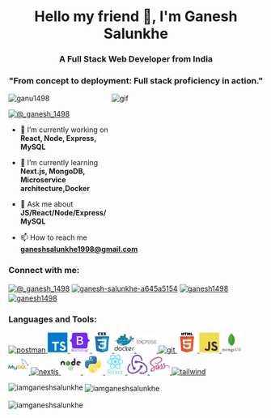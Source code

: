 


<h1 align="center">Hello my friend 🤝, I'm Ganesh Salunkhe</h1>
<h3 align="center">A Full Stack  Web Developer  from India</h3>
<h3 align="center">"From concept to deployment: Full stack proficiency in action."
</h3>

<img  align="right" width="300" height="275" src="https://dancosta-fed.github.io/dancostaportfolio/gif/Animation-02.gif" alt="gif">

<p align="left"> <img src="https://komarev.com/ghpvc/?username=ganu1498&label=Profile%20views&color=0e75b6&style=flat" alt="ganu1498" /> </p>

<p align="left"> <a href="https://twitter.com/@_ganesh_1498" target="blank"><img src="https://img.shields.io/twitter/follow/@_ganesh_1498?logo=twitter&style=for-the-badge" alt="@_ganesh_1498" /></a> </p>

- 🔭 I’m currently working on **React, Node, Express, MySQL**

- 🌱 I’m currently learning **Next.js, MongoDB, Microservice architecture,Docker**

- 💬 Ask me about **JS/React/Node/Express/MySQL**

- 📫 How to reach me **ganeshsalunkhe1998@gmail.com**

<h3 align="left">Connect with me:</h3>
<p align="left">
<a href="https://twitter.com/@_ganesh_1498" target="blank"><img align="center" src="https://raw.githubusercontent.com/rahuldkjain/github-profile-readme-generator/master/src/images/icons/Social/twitter.svg" alt="@_ganesh_1498" height="30" width="40" /></a>
<a href="https://linkedin.com/in/ganesh-salunkhe-a645a5154" target="blank"><img align="center" src="https://raw.githubusercontent.com/rahuldkjain/github-profile-readme-generator/master/src/images/icons/Social/linked-in-alt.svg" alt="ganesh-salunkhe-a645a5154" height="30" width="40" /></a>
<a href="https://www.codechef.com/users/ganesh1498" target="blank"><img align="center" src="https://cdn.jsdelivr.net/npm/simple-icons@3.1.0/icons/codechef.svg" alt="ganesh1498" height="30" width="40" /></a>
<a href="https://leetcode.com/u/ganeshsalunkhe/" target="blank"><img align="center" src="https://raw.githubusercontent.com/rahuldkjain/github-profile-readme-generator/master/src/images/icons/Social/leet-code.svg" alt="ganesh1498" height="30" width="40" /></a>
</p>

<h3 align="left">Languages and Tools:</h3>
<p align="left"> <a href="https://postman.com" target="_blank" rel="noreferrer"> <img src="https://www.vectorlogo.zone/logos/getpostman/getpostman-icon.svg" alt="postman" width="40" height="40"/> </a>   <a href="https://www.typescriptlang.org/" target="_blank" rel="noreferrer"> <img src="https://raw.githubusercontent.com/devicons/devicon/master/icons/typescript/typescript-original.svg" alt="typescript" width="40" height="40"/> </a> <a href="https://getbootstrap.com" target="_blank" rel="noreferrer"> <img src="https://raw.githubusercontent.com/devicons/devicon/master/icons/bootstrap/bootstrap-plain-wordmark.svg" alt="bootstrap" width="40" height="40"/> </a> <a href="https://www.w3schools.com/css/" target="_blank" rel="noreferrer"> <img src="https://raw.githubusercontent.com/devicons/devicon/master/icons/css3/css3-original-wordmark.svg" alt="css3" width="40" height="40"/> </a> <a href="https://www.docker.com/" target="_blank" rel="noreferrer"> <img src="https://raw.githubusercontent.com/devicons/devicon/master/icons/docker/docker-original-wordmark.svg" alt="docker" width="40" height="40"/> </a> <a href="https://expressjs.com" target="_blank" rel="noreferrer"> <img src="https://raw.githubusercontent.com/devicons/devicon/master/icons/express/express-original-wordmark.svg" alt="express" width="40" height="40"/> </a> <a href="https://git-scm.com/" target="_blank" rel="noreferrer"> <img src="https://www.vectorlogo.zone/logos/git-scm/git-scm-icon.svg" alt="git" width="40" height="40"/> </a> <a href="https://www.w3.org/html/" target="_blank" rel="noreferrer"> <img src="https://raw.githubusercontent.com/devicons/devicon/master/icons/html5/html5-original-wordmark.svg" alt="html5" width="40" height="40"/> </a> <a href="https://developer.mozilla.org/en-US/docs/Web/JavaScript" target="_blank" rel="noreferrer"> <img src="https://raw.githubusercontent.com/devicons/devicon/master/icons/javascript/javascript-original.svg" alt="javascript" width="40" height="40"/> </a> <a href="https://www.mongodb.com/" target="_blank" rel="noreferrer"> <img src="https://raw.githubusercontent.com/devicons/devicon/master/icons/mongodb/mongodb-original-wordmark.svg" alt="mongodb" width="40" height="40"/> </a> <a href="https://www.mysql.com/" target="_blank" rel="noreferrer"> <img src="https://raw.githubusercontent.com/devicons/devicon/master/icons/mysql/mysql-original-wordmark.svg" alt="mysql" width="40" height="40"/> </a> <a href="https://nextjs.org/" target="_blank" rel="noreferrer"> <img src="https://cdn.worldvectorlogo.com/logos/nextjs-2.svg" alt="nextjs" width="40" height="40"/> </a> <a href="https://nodejs.org" target="_blank" rel="noreferrer"> <img src="https://raw.githubusercontent.com/devicons/devicon/master/icons/nodejs/nodejs-original-wordmark.svg" alt="nodejs" width="40" height="40"/> </a> <a href="https://www.python.org" target="_blank" rel="noreferrer"> <img src="https://raw.githubusercontent.com/devicons/devicon/master/icons/python/python-original.svg" alt="python" width="40" height="40"/> </a> <a href="https://reactjs.org/" target="_blank" rel="noreferrer"> <img src="https://raw.githubusercontent.com/devicons/devicon/master/icons/react/react-original-wordmark.svg" alt="react" width="40" height="40"/> </a> <a href="https://redux.js.org" target="_blank" rel="noreferrer"> <img src="https://raw.githubusercontent.com/devicons/devicon/master/icons/redux/redux-original.svg" alt="redux" width="40" height="40"/> </a> <a href="https://sass-lang.com" target="_blank" rel="noreferrer"> <img src="https://raw.githubusercontent.com/devicons/devicon/master/icons/sass/sass-original.svg" alt="sass" width="40" height="40"/> </a> </a> <a href="https://tailwindcss.com/" target="_blank" rel="noreferrer"> <img src="https://www.vectorlogo.zone/logos/tailwindcss/tailwindcss-icon.svg" alt="tailwind" width="40" height="40"/> </a> </p>

<p><img align="left" src="https://github-readme-stats.vercel.app/api/top-langs?username=iamganeshsalunkhe&show_icons=true&locale=en&layout=compact" alt="iamganeshsalunkhe" /></p>

<p>&nbsp;<img align="center" src="https://github-readme-stats.vercel.app/api?username=iamganeshsalunkhe&show_icons=true&locale=en" alt="iamganeshsalunkhe" /></p>

<p><img align="center" src="https://github-readme-streak-stats.herokuapp.com/?user=iamganeshsalunkhe&" alt="iamganeshsalunkhe" /></p>



